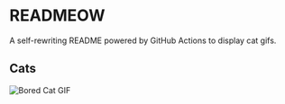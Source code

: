 # READMEOW

A self-rewriting README powered by GitHub Actions to display cat gifs.

## Cats

![Bored Cat GIF](https://media1.giphy.com/media/v1.Y2lkPTlhY2QwMmRheXdyNWVlZGtmeGIxcHh4MDV4ZGxzdTJvNTQ4OW10eHJ3cHZjNmZ1YiZlcD12MV9naWZzX3NlYXJjaCZjdD1n/mlvseq9yvZhba/200.gif)
